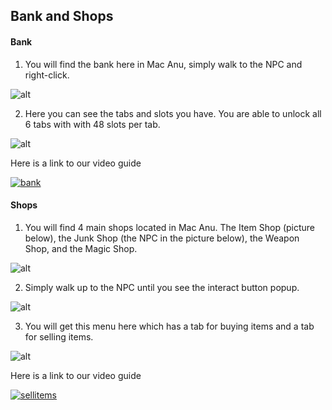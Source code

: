 Bank and Shops
---

<!-- tabs:start -->

#### **Bank**

1. You will find the bank here in Mac Anu, simply walk to the NPC and right-click.

![alt](/img/banking/bank.png)

2. Here you can see the tabs and slots you have. You are able to unlock all 6 tabs with with 48 slots per tab.

![alt](/img/banking/bankgui.png)

Here is a link to our video guide 

[![bank](http://img.youtube.com/vi/RO6oB8mjYB8/0.jpg)](https://www.youtube.com/watch?v=mDUEsL0cMQs "How to Access Bank")

#### **Shops**

1. You will find 4 main shops located in Mac Anu. The Item Shop (picture below), the Junk Shop (the NPC in the picture below), the Weapon Shop, and the Magic Shop.

![alt](/img/shop/shop.png)

2. Simply walk up to the NPC until you see the interact button popup.

![alt](/img/shop/interact.png)

3. You will get this menu here which has a tab for buying items and a tab for selling items. 

![alt](/img/shop/shopgui.png)

Here is a link to our video guide 

[![sellitems](http://img.youtube.com/vi/RO6oB8mjYB8/0.jpg)](https://www.youtube.com/watch?v=UgbH0KQQXlo "How to Sell Items")

<!-- tabs:end -->
